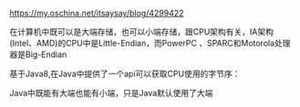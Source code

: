 https://my.oschina.net/itsaysay/blog/4299422



在计算机中既可以是大端存储，也可以小端存储，跟CPU架构有关，IA架构(Intel、AMD)的CPU中是Little-Endian，而PowerPC 、SPARC和Motorola处理器是Big-Endian



基于Java8,在Java中提供了一个api可以获取CPU使用的字节序：



Java中既能有大端也能有小端，只是Java默认使用了大端